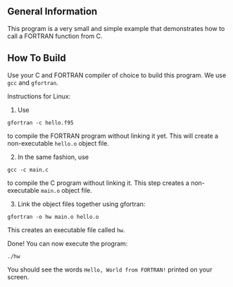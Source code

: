 General Information
-------------------

This program is a very small and simple example that demonstrates how to call a FORTRAN function 
from C.

How To Build
------------

Use your C and FORTRAN compiler of choice to build this program. We use `gcc` and `gfortran`.

Instructions for Linux:

1. Use
```shell
gfortran -c hello.f95
```
to compile the FORTRAN program without linking it yet. This will create a non-executable
`hello.o` object file.

2. In the same fashion, use
```shell
gcc -c main.c
```
to compile the C program without linking it. This step creates a non-executable `main.o`
object file.

3. Link the object files together using gfortran:
```shell
gfortran -o hw main.o hello.o
```
This creates an executable file called `hw`.

Done! You can now execute the program:
```shell
./hw
```
You should see the words `Hello, World from FORTRAN!` printed on your screen.
